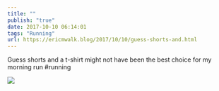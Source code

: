 ```yaml
---
title: ""
publish: "true"
date: 2017-10-10 06:14:01
tags: "Running"
url: https://ericmwalk.blog/2017/10/10/guess-shorts-and.html
---
```


Guess shorts and a t-shirt might not have been the best choice for my morning run #running

![](https://ericmwalk.blog/uploads/2022/b6c09d56a6.jpg)